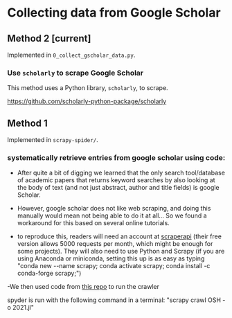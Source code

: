 # Collecting data from Google Scholar

## Method 2 [current]

Implemented in `0_collect_gscholar_data.py`.

### Use `scholarly` to scrape Google Scholar
This method uses a Python library, `scholarly`, to scrape.

https://github.com/scholarly-python-package/scholarly


## Method 1

Implemented in `scrapy-spider/`.

### systematically retrieve entries from google scholar using code:

- After quite a bit of digging we learned that the only search tool/database of 
academic papers that returns keyword searches by also looking at the body of text
(and not just abstract, author and title fields) is google Scholar.
  
- However, google scholar does not like web scraping, and doing this manually 
would mean not being able to do it at all... So we found a workaround for this
based on several online tutorials. 

- to reproduce this, readers will need an account at [scraperapi](scraperapi.com)
(their free version allows 5000 requests per month, which might be enough
 for some projects). They will also need to use Python and Scrapy (if you are using
 Anaconda or miniconda, setting this up is as easy as typing 
 "conda new --name scrapy; conda activate scrapy; conda install -c conda-forge scrapy;")
 
 -We then used code from [this repo](https://github.com/ian-kerins/google-scholar-scrapy-spider) 
 to run the crawler
 
 
 spyder is run with the following command in a terminal:
 "scrapy crawl OSH -o 2021.jl"
 
